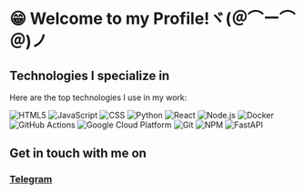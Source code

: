 # 😁 Welcome to my Profile!ヾ(＠⌒ー⌒＠)ノ

## Technologies I specialize in
Here are the top technologies I use in my work:

<img alt="HTML5" src="https://img.shields.io/badge/-HTML5-E34F26?style=flat-square&logo=html5&logoColor=white"/>
<img alt="JavaScript" src="https://img.shields.io/badge/-JavaScript-F7DF1E?style=flat-square&logo=javascript&logoColor=black"/>
<img alt="CSS" src="https://img.shields.io/badge/-CSS-1572B6?style=flat-square&logo=css3&logoColor=white"/>
<img alt="Python" src="https://img.shields.io/badge/-Python-3776AB?style=flat-square&logo=python&logoColor=white"/>
<img alt="React" src="https://img.shields.io/badge/-React-61DAFB?style=flat-square&logo=react&logoColor=black"/>
<img alt="Node.js" src="https://img.shields.io/badge/-Node.js-339933?style=flat-square&logo=node.js&logoColor=white"/>
<img alt="Docker" src="https://img.shields.io/badge/-Docker-2496ED?style=flat-square&logo=docker&logoColor=white"/>
<img alt="GitHub Actions" src="https://img.shields.io/badge/-GitHub%20Actions-2088FF?style=flat-square&logo=github-actions&logoColor=white"/>
<img alt="Google Cloud Platform" src="https://img.shields.io/badge/-Google%20Cloud-4285F4?style=flat-square&logo=google-cloud&logoColor=white"/>
<img alt="Git" src="https://img.shields.io/badge/-Git-F05032?style=flat-square&logo=git&logoColor=white"/>
<img alt="NPM" src="https://img.shields.io/badge/-NPM-CB3837?style=flat-square&logo=npm&logoColor=white"/>
<img alt="FastAPI" src="https://img.shields.io/badge/-FastAPI-009688?style=flat-square&logo=fastapi&logoColor=white"/>

## Get in touch with me on
### [Telegram](https://t.me/mormleapsovann)
